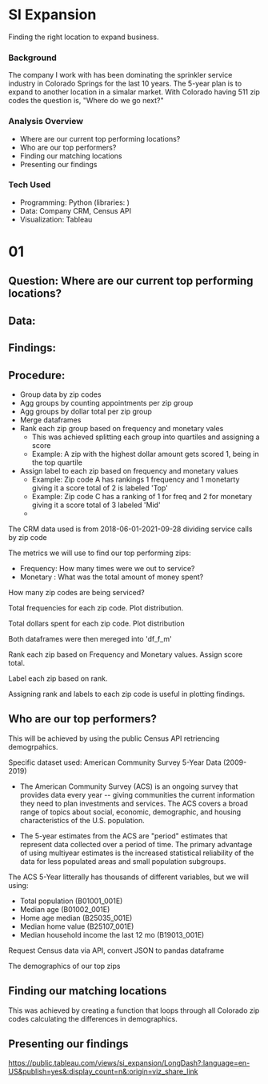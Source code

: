 # SI Expansion 

Finding the right location to expand business.

### Background

The company I work with has been dominating the sprinkler service industry in Colorado Springs for the last 10 years. The 5-year plan is to expand to another location in a simalar market. With Colorado having 511 zip codes the question is, "Where do we go next?" 

### Analysis Overview
- Where are our current top performing locations?
- Who are our top performers?
- Finding our matching locations
- Presenting our findings

### Tech Used
- Programming: Python (libraries: )
- Data: Company CRM, Census API
- Visualization: Tableau

# 01
## Question: Where are our current top performing locations?
## Data:
## Findings:
## Procedure:
- Group data by zip codes
- Agg groups by counting appointments per zip group
- Agg groups by dollar total per zip group
- Merge dataframes
- Rank each zip group based on frequency and monetary vales
  - This was achieved splitting each group into quartiles and assigning a score
  - Example: A zip with the highest dollar amount gets scored 1, being in the top quartile
- Assign label to each zip based on frequency and monetary values
  - Example: Zip code A has rankings 1 frequency and 1 monetarty giving it a score total of 2 is labeled 'Top'
  - Example: Zip code C has a ranking of 1 for freq and 2 for monetary giving it a score total of 3 labeled 'Mid'
  - 

The CRM data used is from 2018-06-01-2021-09-28 dividing service calls by zip code

The metrics we will use to find our top performing zips:
- Frequency: How many times were we out to service?
- Monetary : What was the total amount of money spent?

How many zip codes are being serviced?


Total frequencies for each zip code. Plot distribution.


Total dollars spent for each zip code. Plot distribution


Both dataframes were then mereged into 'df_f_m'

Rank each zip based on Frequency and Monetary values. Assign score total.


Label each zip based on rank.


Assigning rank and labels to each zip code is useful in plotting findings.


## Who are our top performers?
This will be achieved by using the public Census API retriencing demogrpahics. 

Specific dataset used: American Community Survey 5-Year Data (2009-2019)

- The American Community Survey (ACS) is an ongoing survey that provides data every year -- giving communities the current information they need to plan investments and services. The ACS covers a broad range of topics about social, economic, demographic, and housing characteristics of the U.S. population.

- The 5-year estimates from the ACS are "period" estimates that represent data collected over a period of time. The primary advantage of using multiyear estimates is the increased statistical reliability of the data for less populated areas and small population subgroups.

The ACS 5-Year litterally has thousands of different variables, but we will using:
- Total population (B01001_001E) 
- Median age (B01002_001E)
- Home age median (B25035_001E) 
- Median home value (B25107_001E)
- Median household income the last 12 mo (B19013_001E)

Request Census data via API, convert JSON to pandas dataframe


The demographics of our top zips


## Finding our matching locations
This was achieved by creating a function that loops through all Colorado zip codes calculating the differences in demographics.


## Presenting our findings

https://public.tableau.com/views/si_expansion/LongDash?:language=en-US&publish=yes&:display_count=n&:origin=viz_share_link
